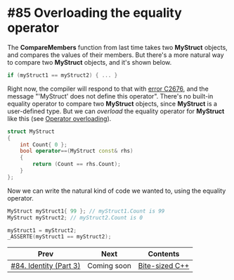 # #85 Overloading the equality operator

The **CompareMembers** function from last time takes two **MyStruct** objects, and compares the values of their members. But there's a more natural way to compare two **MyStruct** objects, and it's shown below.

```cpp
if (myStruct1 == myStruct2) { ... }
```

Right now, the compiler will respond to that with [error C2676](/cpp/error-messages/compiler-errors-2/compiler-error-c2676), and the message "'MyStruct' does not define this operator". There's no built-in equality operator to compare two **MyStruct** objects, since **MyStruct** is a user-defined type. But we can *overload* the equality operator for **MyStruct** like this (see [Operator overloading](https://docs.microsoft.com/cpp/cpp/operator-overloading)).

```cpp
struct MyStruct
{
    int Count{ 0 };
    bool operator==(MyStruct const& rhs)
    {
        return (Count == rhs.Count);
    }
};
```

Now we can write the natural kind of code we wanted to, using the equality operator.

```cpp
MyStruct myStruct1{ 99 }; // myStruct1.Count is 99
MyStruct myStruct2; // myStruct2.Count is 0

myStruct1 = myStruct2;
_ASSERTE(myStruct1 == myStruct2);
```

|Prev|Next|Contents|
|-|-|-|
|[#84. Identity (Part 3)](084.md)|Coming soon|[Bite-sized C++](../README.md)|
